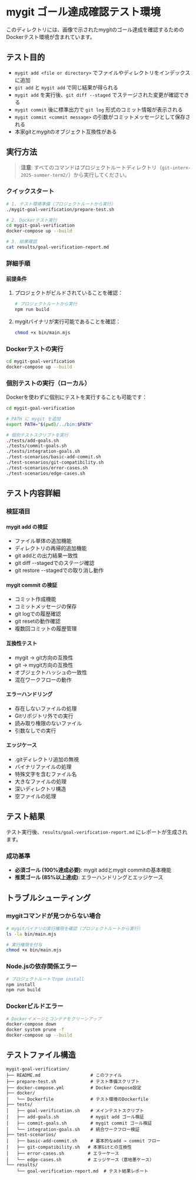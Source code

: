 # mygit ゴール達成確認テスト環境

このディレクトリには、画像で示されたmygitのゴール達成を確認するためのDockerテスト環境が含まれています。

## テスト目的

- `mygit add <file or directory>` でファイルやディレクトリをインデックスに追加
- `git add` と `mygit add` で同じ結果が得られる
- `mygit add` を実行後、`git diff --staged` でステージされた変更が確認できる
- `mygit commit` 後に標準出力で `git log` 形式のコミット情報が表示される
- `mygit commit <commit message>` の引数がコミットメッセージとして保存される
- 本家gitとmygitのオブジェクト互換性がある

## 実行方法

> **注意**: すべてのコマンドはプロジェクトルートディレクトリ（`git-intern-2025-summer-term2/`）から実行してください。

### クイックスタート

```bash
# 1. テスト環境準備（プロジェクトルートから実行）
./mygit-goal-verification/prepare-test.sh

# 2. Dockerテスト実行
cd mygit-goal-verification
docker-compose up --build

# 3. 結果確認
cat results/goal-verification-report.md
```

### 詳細手順

#### 前提条件

1. プロジェクトがビルドされていることを確認：

   ```bash
   # プロジェクトルートから実行
   npm run build
   ```

2. mygitバイナリが実行可能であることを確認：
   ```bash
   chmod +x bin/main.mjs
   ```

### Dockerテストの実行

```bash
cd mygit-goal-verification
docker-compose up --build
```

### 個別テストの実行（ローカル）

Dockerを使わずに個別にテストを実行することも可能です：

```bash
cd mygit-goal-verification

# PATH に mygit を追加
export PATH="$(pwd)/../bin:$PATH"

# 個別テストスクリプトを実行
./tests/add-goals.sh
./tests/commit-goals.sh
./tests/integration-goals.sh
./test-scenarios/basic-add-commit.sh
./test-scenarios/git-compatibility.sh
./test-scenarios/error-cases.sh
./test-scenarios/edge-cases.sh
```

## テスト内容詳細

### 検証項目

#### mygit add の検証

- ファイル単体の追加機能
- ディレクトリの再帰的追加機能
- git addとの出力結果一致性
- git diff --stagedでのステージ確認
- git restore --stagedでの取り消し動作

#### mygit commit の検証

- コミット作成機能
- コミットメッセージの保存
- git logでの履歴確認
- git resetの動作確認
- 複数回コミットの履歴管理

#### 互換性テスト

- mygit → git方向の互換性
- git → mygit方向の互換性
- オブジェクトハッシュの一致性
- 混在ワークフローの動作

#### エラーハンドリング

- 存在しないファイルの処理
- Gitリポジトリ外での実行
- 読み取り権限のないファイル
- 引数なしでの実行

#### エッジケース

- .gitディレクトリ追加の無視
- バイナリファイルの処理
- 特殊文字を含むファイル名
- 大きなファイルの処理
- 深いディレクトリ構造
- 空ファイルの処理

## テスト結果

テスト実行後、`results/goal-verification-report.md` にレポートが生成されます。

### 成功基準

- **必須ゴール (100%達成必要)**: mygit addとmygit commitの基本機能
- **推奨ゴール (85%以上達成)**: エラーハンドリングとエッジケース

## トラブルシューティング

### mygitコマンドが見つからない場合

```bash
# mygitバイナリの実行権限を確認（プロジェクトルートから実行）
ls -la bin/main.mjs

# 実行権限を付与
chmod +x bin/main.mjs
```

### Node.jsの依存関係エラー

```bash
# プロジェクトルートでnpm install
npm install
npm run build
```

### Dockerビルドエラー

```bash
# Dockerイメージとコンテナをクリーンアップ
docker-compose down
docker system prune -f
docker-compose up --build
```

## テストファイル構造

```
mygit-goal-verification/
├── README.md                   # このファイル
├── prepare-test.sh             # テスト準備スクリプト
├── docker-compose.yml          # Docker Compose設定
├── docker/
│   └── Dockerfile              # テスト環境のDockerfile
├── tests/
│   ├── goal-verification.sh    # メインテストスクリプト
│   ├── add-goals.sh            # mygit add ゴール検証
│   ├── commit-goals.sh         # mygit commit ゴール検証
│   └── integration-goals.sh    # 統合ワークフロー検証
├── test-scenarios/
│   ├── basic-add-commit.sh     # 基本的なadd → commit フロー
│   ├── git-compatibility.sh   # 本家Gitとの互換性
│   ├── error-cases.sh         # エラーケース
│   └── edge-cases.sh          # エッジケース（意地悪ケース）
└── results/
    └── goal-verification-report.md  # テスト結果レポート
```
